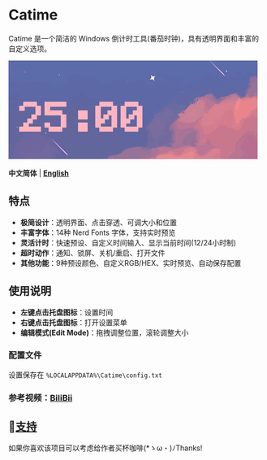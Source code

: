 # Catime

Catime 是一个简洁的 Windows 倒计时工具(番茄时钟)，具有透明界面和丰富的自定义选项。

![Catime](Images/catime.gif)



**中文简体** | [**English**](./README_ENG.md)

## 特点

- **极简设计**：透明界面、点击穿透、可调大小和位置
- **丰富字体**：14种 Nerd Fonts 字体，支持实时预览
- **灵活计时**：快速预设、自定义时间输入、显示当前时间(12/24小时制)
- **超时动作**：通知、锁屏、关机/重启、打开文件
- **其他功能**：9种预设颜色、自定义RGB/HEX、实时预览、自动保存配置

## 使用说明

- **左键点击托盘图标**：设置时间
- **右键点击托盘图标**：打开设置菜单
- **编辑模式(Edit Mode)**：拖拽调整位置，滚轮调整大小


### 配置文件
设置保存在 `%LOCALAPPDATA%\Catime\config.txt`

### 参考视频：[BiliBii](https://www.bilibili.com/video/BV1ztFeeQEYP)

## 💖[支持](support.md)

如果你喜欢该项目可以考虑给作者买杯咖啡(*ゝω・)ﾉThanks!
